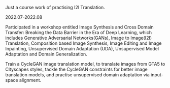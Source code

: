 Just a course work of practising I2I Translation.

2022.07-2022.08 

Participated in a workshop entitled Image Synthesis and Cross Domain Transfer: Breaking the Data Barrier in the Era of Deep Learning, which includes Generative Adversarial Networks(GANs), Image to Image(I2I) Translation, Composition based Image Synthesis, Image Editing and Image Inpainting, Unsupervised Domain Adaptation (UDA), Unsupervised Model Adaptation and Domain Generalization. 

Train a CycleGAN image translation model, to translate images from GTA5 to Cityscapes styles, tackle the CycleGAN constraints for better image translation models, and practise unsupervised domain adaptation via input-space alignment. 
